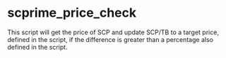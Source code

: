 # scprime_price_check

This script will get the price of SCP and update SCP/TB to a target price, defined in the script, if the difference is greater than a percentage also defined in the script.
